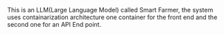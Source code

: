 This is an LLM(Large Language Model) called Smart Farmer, the system uses containarization architecture one container for the front end and the second one for an API End point.
